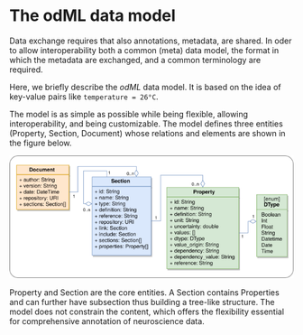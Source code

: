 # The odML data model

Data exchange requires that also annotations, metadata, are
shared. In oder to allow interoperability both a common
(meta) data model, the format in which the metadata are exchanged, and
a common terminology are required.

Here, we briefly describe the *odML* data model. It is based on
the idea of key-value pairs like ``temperature = 26°C``.

The model is as simple as possible while being flexible, allowing
interoperability, and being customizable. The model defines three
entities (Property, Section, Document) whose relations and
elements are shown in the figure below.

![odml_logo](images/erModel.png "odML data model")

Property and Section are the core entities. A Section contains
Properties and can further have subsection thus building a tree-like
structure. The model does not constrain the content, which offers the
flexibility essential for comprehensive annotation of neuroscience
data.
